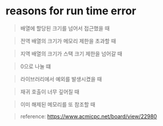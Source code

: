# reasons for run time error

> 배열에 할당된 크기를 넘어서 접근했을 때

> 전역 배열의 크기가 메모리 제한을 초과할 때

> 지역 배열의 크기가 스택 크기 제한을 넘어갈 때

> 0으로 나눌 떄

> 라이브러리에서 예외를 발생시켰을 때

> 재귀 호출이 너무 깊어질 때

> 이미 해제된 메모리를 또 참조할 때

> reference: https://www.acmicpc.net/board/view/22980
